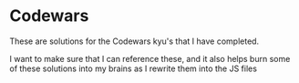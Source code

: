 # Codewars
These are solutions for the Codewars kyu's that I have completed. 

I want to make sure that I can reference these, and it also helps burn some of these solutions into my brains as I rewrite them into the JS files
